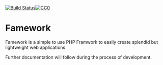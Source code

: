 [![Build Status](https://travis-ci.org/LaCodon/Famework.svg?branch=master)](https://travis-ci.org/LaCodon/Famework)[![CC0](https://licensebuttons.net/p/zero/1.0/80x15.png)](http://creativecommons.org/publicdomain/zero/1.0/)
# Famework
Famework is a simple to use PHP Framwork to easily create splendid but lightweight web applications.

Further documentation will follow during the process of development.
